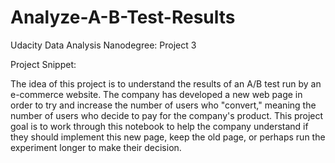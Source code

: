 # Analyze-A-B-Test-Results
Udacity Data Analysis Nanodegree: Project 3

Project Snippet: 

The idea of this project is to understand the results of an A/B test run by an e-commerce website. The company has developed a new web page in order to try and increase the number of users who "convert," meaning the number of users who decide to pay for the company's product. This project goal is to work through this notebook to help the company understand if they should implement this new page, keep the old page, or perhaps run the experiment longer to make their decision.
